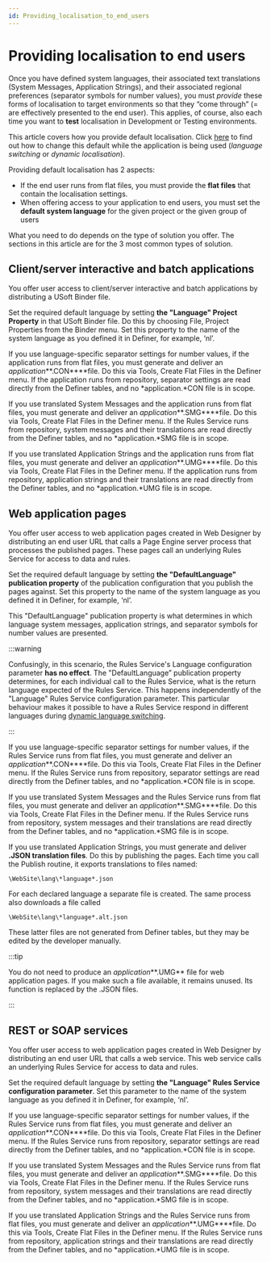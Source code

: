 ```yaml
---
id: Providing_localisation_to_end_users
---
```


# Providing localisation to end users

Once you have defined system languages, their associated text translations (System Messages, Application Strings), and their associated regional preferences (separator symbols for number values), you must *provide* these forms of localisation to target environments so that they “come through” (= are effectively presented to the end user). This applies, of course, also each time you want to **test** localisation in Development or Testing environments.

This article covers how you provide default localisation. Click [here](/docs/Modeller_and_Rules_Engine/Localising_your_application/Dynamic_language_switching.md) to find out how to change this default while the application is being used (*language switching* or *dynamic localisation*).

Providing default localisation has 2 aspects:

- If the end user runs from flat files, you must provide the **flat files** that contain the localisation settings.
- When offering access to your application to end users, you must set the **default system language** for the given project or the given group of users

What you need to do depends on the type of solution you offer. The sections in this article are for the 3 most common types of solution.

## Client/server interactive and batch applications

You offer user access to client/server interactive and batch applications by distributing a USoft Binder file.

Set the required default language by setting **the "Language" Project Property** in that USoft Binder file. Do this by choosing File, Project Properties from the Binder menu. Set this property to the name of the system language as you defined it in Definer, for example, ‘nl’.

If you use language-specific separator settings for number values, if the application runs from flat files, you must generate and deliver an *application***.CON****file. Do this via Tools, Create Flat Files in the Definer menu. If the application runs from repository, separator settings are read directly from the Definer tables, and no *application.*CON file is in scope.

If you use translated System Messages and the application runs from flat files, you must generate and deliver an *application***.SMG****file. Do this via Tools, Create Flat Files in the Definer menu. If the Rules Service runs from repository, system messages and their translations are read directly from the Definer tables, and no *application.*SMG file is in scope.

If you use translated Application Strings and the application runs from flat files, you must generate and deliver an *application***.UMG****file. Do this via Tools, Create Flat Files in the Definer menu. If the application runs from repository, application strings and their translations are read directly from the Definer tables, and no *application.*UMG file is in scope.

## Web application pages

You offer user access to web application pages created in Web Designer by distributing an end user URL that calls a Page Engine server process that processes the published pages. These pages call an underlying Rules Service for access to data and rules.

Set the required default language by setting **the "DefaultLanguage" publication property** of the publication configuration that you publish the pages against. Set this property to the name of the system language as you defined it in Definer, for example, ‘nl’.

This "DefaultLanguage" publication property is what determines in which language system messages, application strings, and separator symbols for number values are presented.


:::warning

Confusingly, in this scenario, the Rules Service's Language configuration parameter **has no effect**.
The "DefaultLanguage” publication property determines, for each individual call to the Rules Service, what is the return language expected of the Rules Service. This happens independently of the "Language" Rules Service configuration parameter. This particular behaviour makes it possible to have a Rules Service respond in different languages during [dynamic language switching](/docs/Modeller_and_Rules_Engine/Localising_your_application/Dynamic_language_switching.md).

:::

If you use language-specific separator settings for number values, if the Rules Service runs from flat files, you must generate and deliver an *application***.CON****file. Do this via Tools, Create Flat Files in the Definer menu. If the Rules Service runs from repository, separator settings are read directly from the Definer tables, and no *application.*CON file is in scope.

If you use translated System Messages and the Rules Service runs from flat files, you must generate and deliver an *application***.SMG****file. Do this via Tools, Create Flat Files in the Definer menu. If the Rules Service runs from repository, system messages and their translations are read directly from the Definer tables, and no *application.*SMG file is in scope.

If you use translated Application Strings, you must generate and deliver **.JSON translation files**. Do this by publishing the pages. Each time you call the Publish routine, it exports translations to files named:

```
\WebSite\lang\*language*.json
```

For each declared language a separate file is created. The same process also downloads a file called

```
\WebSite\lang\*language*.alt.json
```

These latter files are not generated from Definer tables, but they may be edited by the developer manually.


:::tip

You do not need to produce an *application***.UMG** file for web application pages. If you make such a file available, it remains unused. Its function is replaced by the .JSON files.

:::

## REST or SOAP services

You offer user access to web application pages created in Web Designer by distributing an end user URL that calls a web service. This web service calls an underlying Rules Service for access to data and rules.

Set the required default language by setting **the "Language" Rules Service configuration parameter**. Set this parameter to the name of the system language as you defined it in Definer, for example, ‘nl’.

If you use language-specific separator settings for number values, if the Rules Service runs from flat files, you must generate and deliver an *application***.CON****file. Do this via Tools, Create Flat Files in the Definer menu. If the Rules Service runs from repository, separator settings are read directly from the Definer tables, and no *application.*CON file is in scope.

If you use translated System Messages and the Rules Service runs from flat files, you must generate and deliver an *application***.SMG****file. Do this via Tools, Create Flat Files in the Definer menu. If the Rules Service runs from repository, system messages and their translations are read directly from the Definer tables, and no *application.*SMG file is in scope.

If you use translated Application Strings and the Rules Service runs from flat files, you must generate and deliver an *application***.UMG****file. Do this via Tools, Create Flat Files in the Definer menu. If the Rules Service runs from repository, application strings and their translations are read directly from the Definer tables, and no *application.*UMG file is in scope.